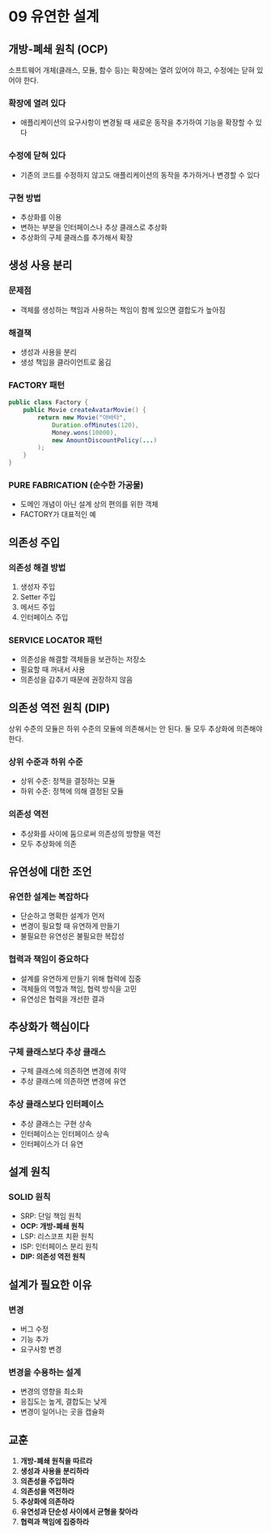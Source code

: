# 09 유연한 설계

## 개방-폐쇄 원칙 (OCP)

소프트웨어 개체(클래스, 모듈, 함수 등)는 확장에는 열려 있어야 하고, 수정에는 닫혀 있어야 한다.

### 확장에 열려 있다
- 애플리케이션의 요구사항이 변경될 때 새로운 동작을 추가하여 기능을 확장할 수 있다

### 수정에 닫혀 있다
- 기존의 코드를 수정하지 않고도 애플리케이션의 동작을 추가하거나 변경할 수 있다

### 구현 방법
- 추상화를 이용
- 변하는 부분을 인터페이스나 추상 클래스로 추상화
- 추상화의 구체 클래스를 추가해서 확장

## 생성 사용 분리

### 문제점
- 객체를 생성하는 책임과 사용하는 책임이 함께 있으면 결합도가 높아짐

### 해결책
- 생성과 사용을 분리
- 생성 책임을 클라이언트로 옮김

### FACTORY 패턴
```java
public class Factory {
    public Movie createAvatarMovie() {
        return new Movie("아바타",
            Duration.ofMinutes(120),
            Money.wons(10000),
            new AmountDiscountPolicy(...)
        );
    }
}
```

### PURE FABRICATION (순수한 가공물)
- 도메인 개념이 아닌 설계 상의 편의를 위한 객체
- FACTORY가 대표적인 예

## 의존성 주입

### 의존성 해결 방법
1. 생성자 주입
2. Setter 주입
3. 메서드 주입
4. 인터페이스 주입

### SERVICE LOCATOR 패턴
- 의존성을 해결할 객체들을 보관하는 저장소
- 필요할 때 꺼내서 사용
- 의존성을 감추기 때문에 권장하지 않음

## 의존성 역전 원칙 (DIP)

상위 수준의 모듈은 하위 수준의 모듈에 의존해서는 안 된다.
둘 모두 추상화에 의존해야 한다.

### 상위 수준과 하위 수준
- 상위 수준: 정책을 결정하는 모듈
- 하위 수준: 정책에 의해 결정된 모듈

### 의존성 역전
- 추상화를 사이에 둠으로써 의존성의 방향을 역전
- 모두 추상화에 의존

## 유연성에 대한 조언

### 유연한 설계는 복잡하다
- 단순하고 명확한 설계가 먼저
- 변경이 필요할 때 유연하게 만들기
- 불필요한 유연성은 불필요한 복잡성

### 협력과 책임이 중요하다
- 설계를 유연하게 만들기 위해 협력에 집중
- 객체들의 역할과 책임, 협력 방식을 고민
- 유연성은 협력을 개선한 결과

## 추상화가 핵심이다

### 구체 클래스보다 추상 클래스
- 구체 클래스에 의존하면 변경에 취약
- 추상 클래스에 의존하면 변경에 유연

### 추상 클래스보다 인터페이스
- 추상 클래스는 구현 상속
- 인터페이스는 인터페이스 상속
- 인터페이스가 더 유연

## 설계 원칙

### SOLID 원칙
- SRP: 단일 책임 원칙
- **OCP: 개방-폐쇄 원칙**
- LSP: 리스코프 치환 원칙
- ISP: 인터페이스 분리 원칙
- **DIP: 의존성 역전 원칙**

## 설계가 필요한 이유

### 변경
- 버그 수정
- 기능 추가
- 요구사항 변경

### 변경을 수용하는 설계
- 변경의 영향을 최소화
- 응집도는 높게, 결합도는 낮게
- 변경이 일어나는 곳을 캡슐화

## 교훈

1. **개방-폐쇄 원칙을 따르라**
2. **생성과 사용을 분리하라**
3. **의존성을 주입하라**
4. **의존성을 역전하라**
5. **추상화에 의존하라**
6. **유연성과 단순성 사이에서 균형을 찾아라**
7. **협력과 책임에 집중하라**

